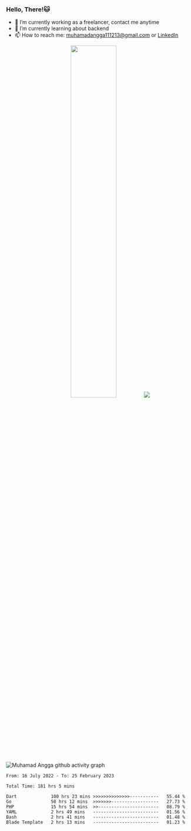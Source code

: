 
### Hello, There!🐱

- 🔭 I’m currently working as a freelancer, contact me anytime
- 🌱 I’m currently learning about backend
- 📫 How to reach me: [muhamadangga111213@gmail.com](mailto:muhamadangga111213@gmail.com) or [LinkedIn](https://www.linkedin.com/in/muhamad-angga)

<p align="center">
    <img width="49.5%" src="https://github-readme-stats.vercel.app/api?username=muhangga&count_private=true&theme=ocean_dark&show_icons=true" />
    &nbsp;
    <img src="https://github-readme-stats.vercel.app/api/top-langs/?username=muhangga&langs_count=8&layout=compact&theme=ocean_dark&show_icons=true" />
</p>

![Muhamad Angga github activity graph](https://github-readme-activity-graph.cyclic.app/graph?username=muhangga&custom_title=Angga&color=708090&theme=github-dark)


<!--START_SECTION:waka-->

```text
From: 16 July 2022 - To: 25 February 2023

Total Time: 181 hrs 5 mins

Dart             100 hrs 23 mins >>>>>>>>>>>>>>-----------   55.44 %
Go               50 hrs 12 mins  >>>>>>>------------------   27.73 %
PHP              15 hrs 54 mins  >>-----------------------   08.79 %
YAML             2 hrs 49 mins   -------------------------   01.56 %
Bash             2 hrs 41 mins   -------------------------   01.48 %
Blade Template   2 hrs 13 mins   -------------------------   01.23 %
```

<!--END_SECTION:waka-->
